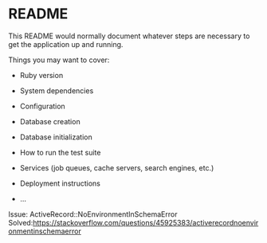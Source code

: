# README

This README would normally document whatever steps are necessary to get the
application up and running.

Things you may want to cover:

* Ruby version

* System dependencies

* Configuration

* Database creation

* Database initialization

* How to run the test suite

* Services (job queues, cache servers, search engines, etc.)

* Deployment instructions

* ...


Issue: ActiveRecord::NoEnvironmentInSchemaError
Solved:https://stackoverflow.com/questions/45925383/activerecordnoenvironmentinschemaerror

